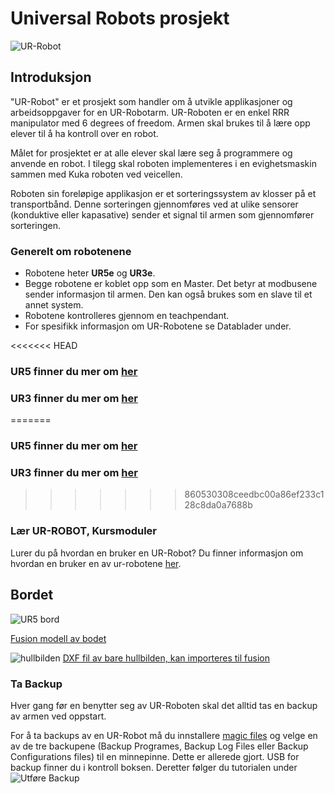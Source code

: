# Universal Robots prosjekt

![UR-Robot](https://github.com/robotikklinja/ur-robot/blob/master/Bilder/universal-robots-vector-logo.jpg)

## Introduksjon

"UR-Robot" er et prosjekt som handler om å utvikle applikasjoner og arbeidsoppgaver for en UR-Robotarm. UR-Roboten er en enkel RRR manipulator med 6 degrees of freedom. Armen skal brukes til å lære opp elever til å ha kontroll over en robot. 

Målet for prosjektet er at alle elever skal lære seg å programmere og anvende en robot. I tilegg skal roboten implementeres i en evighetsmaskin sammen med Kuka roboten ved veicellen.

Roboten sin foreløpige applikasjon er et sorteringssystem av klosser på et transportbånd. Denne sorteringen gjennomføres ved at ulike sensorer (konduktive eller kapasative) sender et signal til armen som gjennomfører sorteringen.

### Generelt om robotenene

- Robotene heter **UR5e** og **UR3e**.
- Begge robotene er koblet opp som en Master. Det betyr at modbusene sender informasjon til armen. Den kan også brukes som en slave til et annet system.
- Robotene kontrolleres gjennom en teachpendant.  
- For spesifikk informasjon om UR-Robotene se Datablader under.

<<<<<<< HEAD
### UR5 finner du mer om [her](https://github.com/robotikklinja/ur-robot/tree/master/UR5e) 

### UR3 finner du mer om [her](https://github.com/robotikklinja/ur-robot/tree/master/UR3e)
=======
### UR5 finner du mer om [her](https://github.com/robotikklinja/ur-robot/UR5e/) 

### UR3 finner du mer om [her](https://github.com/robotikklinja/ur-robot/UR3e/)
>>>>>>> 860530308ceedbc00a86ef233c128c8da0a7688b

### Lær UR-ROBOT, Kursmoduler

Lurer du på hvordan en bruker en UR-Robot? Du finner informasjon om hvordan en bruker en av ur-robotene [her](https://github.com/robotikklinja/ur-robot/blob/master/tutorial/01.md).

## Bordet 

![UR5 bord](https://github.com/robotikklinja/ur-robot/assets/3476653/d5283d0e-4226-467a-b334-0b3627136c3c)

[Fusion modell av bodet](https://a360.co/46JmKKY)

![hullbilden](https://github.com/robotikklinja/ur-robot/assets/3476653/75d62ced-324f-4a8c-b06a-59e9ed94c8ce)
[DXF fil av bare hullbilden, kan importeres til fusion](hullbilde_ur5.dxf)

### Ta Backup
Hver gang før en benytter seg av UR-Roboten skal det alltid tas en backup av armen ved oppstart.

For å ta backups av en UR-Robot må du innstallere [magic files](https://www.universal-robots.com/download/?option=16449#section16447) og velge en av de tre backupene (Backup Programes, Backup Log Files eller Backup Configurations files) til en minnepinne. Dette er allerede gjort. USB for backup finner du i kontroll boksen.
Deretter følger du tutorialen under ![Utføre Backup](https://github.com/robotikklinja/ur-robot/blob/master/Bilder/Magic%20files.png) 


